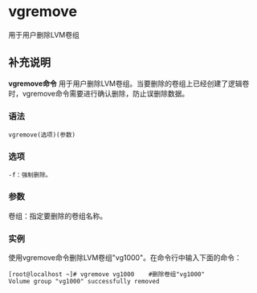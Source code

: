 vgremove
===

用于用户删除LVM卷组

## 补充说明

**vgremove命令** 用于用户删除LVM卷组。当要删除的卷组上已经创建了逻辑卷时，vgremove命令需要进行确认删除，防止误删除数据。

### 语法  

```shell
vgremove(选项)(参数)
```

### 选项  

```shell
-f：强制删除。
```

### 参数  

卷组：指定要删除的卷组名称。

### 实例  

使用vgremove命令删除LVM卷组"vg1000"。在命令行中输入下面的命令：

```shell
[root@localhost ~]# vgremove vg1000    #删除卷组"vg1000"
Volume group "vg1000" successfully removed
```


<!-- Linux命令行搜索引擎：https://jaywcjlove.github.io/linux-command/ -->